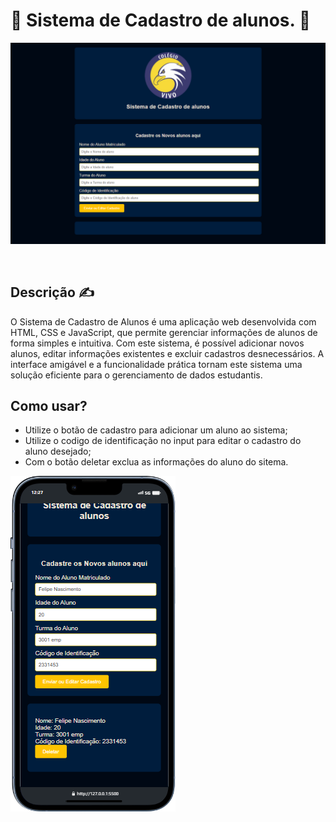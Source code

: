 <h1>&#x1F680; Sistema de Cadastro de alunos. &#x1F680;</h1>
<p>
<img src="./imagens/Screenshot_2024-05-26_15-14-19.png" />
</p>

<br>
<h2>Descrição 	&#9997;</h2>
<p>O Sistema de Cadastro de Alunos é uma aplicação web desenvolvida com HTML, CSS e JavaScript, que permite gerenciar informações de alunos de forma simples e intuitiva. Com este sistema, é possível adicionar novos alunos, editar informações existentes e excluir cadastros desnecessários. A interface amigável e a funcionalidade prática tornam este sistema uma solução eficiente para o gerenciamento de dados estudantis.</p>

<h2>Como usar?</h2>
<ul>
<li> Utilize o botão de cadastro para adicionar um aluno ao sistema;</li>
<li> Utilize o codigo de identificação  no input para editar o cadastro do aluno desejado;</li>
<li> Com o botão deletar exclua as informações do aluno do sitema.</li>
</ul>
<p>
<img src="./imagens/iPhone-13-PRO-127.0.0.1.png">
</p>

